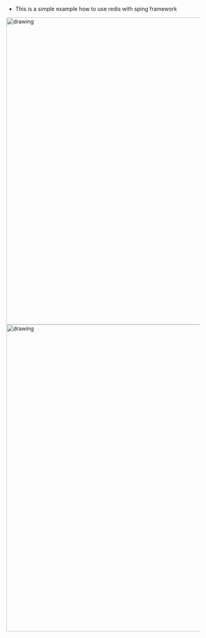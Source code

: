 
- This is a simple example how to use redis with sping framework

<img src="https://cdn.discordapp.com/attachments/926423286840193044/1215295395434074132/Screenshot_2024-03-07_164530.png?ex=65fc3b09&is=65e9c609&hm=ae175632d82951ee178cdbfa9d46fbadb3933c5787a16c0cc6861256b58a843e&" alt="drawing" width="800"/> 
<img src="https://cdn.discordapp.com/attachments/926423286840193044/1215295395983532084/Screenshot_2024-03-07_164613.png?ex=65fc3b09&is=65e9c609&hm=d377d964defb042e1e929db4296c8e2f3c65629c3f4d8854e8f5150710357d31&" alt="drawing" width="800"/>
